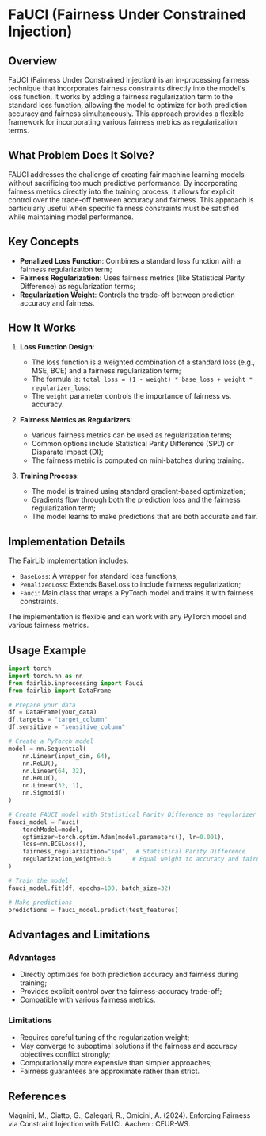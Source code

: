 # FaUCI (Fairness Under Constrained Injection)

## Overview

FaUCI (Fairness Under Constrained Injection) is an in-processing fairness technique that incorporates fairness constraints directly into the model's loss function. It works by adding a fairness regularization term to the standard loss function, allowing the model to optimize for both prediction accuracy and fairness simultaneously. This approach provides a flexible framework for incorporating various fairness metrics as regularization terms.

## What Problem Does It Solve?

FAUCI addresses the challenge of creating fair machine learning models without sacrificing too much predictive performance. By incorporating fairness metrics directly into the training process, it allows for explicit control over the trade-off between accuracy and fairness. This approach is particularly useful when specific fairness constraints must be satisfied while maintaining model performance.

## Key Concepts

- **Penalized Loss Function**: Combines a standard loss function with a fairness regularization term;
- **Fairness Regularization**: Uses fairness metrics (like Statistical Parity Difference) as regularization terms;
- **Regularization Weight**: Controls the trade-off between prediction accuracy and fairness.

## How It Works

1. **Loss Function Design**:
   - The loss function is a weighted combination of a standard loss (e.g., MSE, BCE) and a fairness regularization term;
   - The formula is: `total_loss = (1 - weight) * base_loss + weight * regularizer_loss`;
   - The `weight` parameter controls the importance of fairness vs. accuracy.

2. **Fairness Metrics as Regularizers**:
   - Various fairness metrics can be used as regularization terms;
   - Common options include Statistical Parity Difference (SPD) or Disparate Impact (DI);
   - The fairness metric is computed on mini-batches during training.

3. **Training Process**:
   - The model is trained using standard gradient-based optimization;
   - Gradients flow through both the prediction loss and the fairness regularization term;
   - The model learns to make predictions that are both accurate and fair.

## Implementation Details

The FairLib implementation includes:

- `BaseLoss`: A wrapper for standard loss functions;
- `PenalizedLoss`: Extends BaseLoss to include fairness regularization;
- `Fauci`: Main class that wraps a PyTorch model and trains it with fairness constraints.

The implementation is flexible and can work with any PyTorch model and various fairness metrics.

## Usage Example

```python
import torch
import torch.nn as nn
from fairlib.inprocessing import Fauci
from fairlib import DataFrame

# Prepare your data
df = DataFrame(your_data)
df.targets = "target_column"
df.sensitive = "sensitive_column"

# Create a PyTorch model
model = nn.Sequential(
    nn.Linear(input_dim, 64),
    nn.ReLU(),
    nn.Linear(64, 32),
    nn.ReLU(),
    nn.Linear(32, 1),
    nn.Sigmoid()
)

# Create FAUCI model with Statistical Parity Difference as regularizer
fauci_model = Fauci(
    torchModel=model,
    optimizer=torch.optim.Adam(model.parameters(), lr=0.001),
    loss=nn.BCELoss(),
    fairness_regularization="spd",  # Statistical Parity Difference
    regularization_weight=0.5      # Equal weight to accuracy and fairness
)

# Train the model
fauci_model.fit(df, epochs=100, batch_size=32)

# Make predictions
predictions = fauci_model.predict(test_features)
```

## Advantages and Limitations

### Advantages
- Directly optimizes for both prediction accuracy and fairness during training;
- Provides explicit control over the fairness-accuracy trade-off;
- Compatible with various fairness metrics.

### Limitations
- Requires careful tuning of the regularization weight;
- May converge to suboptimal solutions if the fairness and accuracy objectives conflict strongly;
- Computationally more expensive than simpler approaches;
- Fairness guarantees are approximate rather than strict.

## References

Magnini, M., Ciatto, G., Calegari, R., Omicini, A. (2024). Enforcing Fairness via Constraint Injection with FaUCI. Aachen : CEUR-WS.

